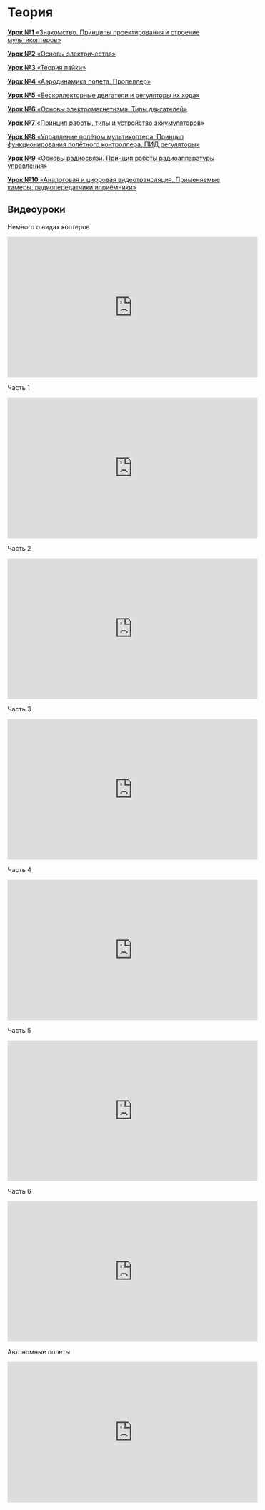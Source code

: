 # Теория

[**Урок №1** «Знакомство. Принципы проектирования и строение мультикоптеров»](https://github.com/CopterExpress/clever/blob/master/docs/lesson1.md)

[**Урок №2** «Основы электричества»](https://github.com/CopterExpress/clever/blob/master/docs/lesson2.md)

[**Урок №3** «Теория пайки»](https://github.com/CopterExpress/clever/blob/master/docs/lesson3.md)

[**Урок №4** «Аэродинамика полета. Пропеллер»](https://github.com/CopterExpress/clever/blob/master/docs/lesson4.md)

[**Урок №5** «Бесколлекторные двигатели и регуляторы их хода»](https://github.com/CopterExpress/clever/blob/master/docs/lesson5.md)

[**Урок №6** «Основы электромагнетизма. Типы двигателей»](https://github.com/CopterExpress/clever/blob/master/docs/lesson6.md)

[**Урок №7** «Принцип работы, типы и устройство аккумуляторов»](https://github.com/CopterExpress/clever/blob/master/docs/lesson7.md)

[**Урок №8** «Управление полётом мультикоптера. Принцип функционирования полётного контроллера. ПИД регуляторы»](https://github.com/CopterExpress/clever/blob/master/docs/lesson8.md)

[**Урок №9** «Основы радиосвязи. Принцип работы радиоаппаратуры управления»](https://github.com/CopterExpress/clever/blob/master/docs/lesson9.md)

[**Урок №10** «Аналоговая и цифровая видеотрансляция. Применяемые камеры, радиопередатчики иприёмники»](https://github.com/CopterExpress/clever/blob/master/docs/lesson10.md)

## Видеоуроки

Немного о видах коптеров

<iframe width="560" height="315" src="https://www.youtube.com/embed/LFOmZZwg-PE" frameborder="0" allow="autoplay; encrypted-media" allowfullscreen></iframe>

Часть 1

<iframe width="560" height="315" src="https://www.youtube.com/embed/e9Z1pjW0vQU" frameborder="0" allow="autoplay; encrypted-media" allowfullscreen></iframe>

Часть 2

<iframe width="560" height="315" src="https://www.youtube.com/embed/jWMGSgiLD_E" frameborder="0" allow="autoplay; encrypted-media" allowfullscreen></iframe>

Часть 3

<iframe width="560" height="315" src="https://www.youtube.com/embed/WhxxXD4b1MY" frameborder="0" allow="autoplay; encrypted-media" allowfullscreen></iframe>

Часть 4

<iframe width="560" height="315" src="https://www.youtube.com/embed/jkA9F9lSWDM" frameborder="0" allow="autoplay; encrypted-media" allowfullscreen></iframe>

Часть 5

<iframe width="560" height="315" src="https://www.youtube.com/embed/Cz7EbJ1-xMw" frameborder="0" allow="autoplay; encrypted-media" allowfullscreen></iframe>

Часть 6

<iframe width="560" height="315" src="https://www.youtube.com/embed/v00oNVzwICg" frameborder="0" allow="autoplay; encrypted-media" allowfullscreen></iframe>

Автономные полеты

<iframe width="560" height="315" src="https://www.youtube.com/embed/WvIlRG7ShWA" frameborder="0" allow="autoplay; encrypted-media" allowfullscreen></iframe>
